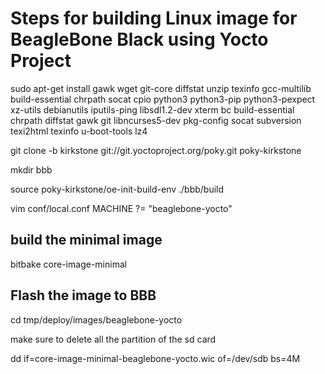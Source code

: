 # Steps for building Linux image for BeagleBone Black using Yocto Project 

sudo apt-get install gawk wget git-core diffstat unzip texinfo gcc-multilib build-essential chrpath socat cpio python3 python3-pip python3-pexpect xz-utils debianutils iputils-ping libsdl1.2-dev xterm bc build-essential chrpath diffstat gawk git libncurses5-dev pkg-config socat subversion texi2html texinfo u-boot-tools lz4

git clone -b kirkstone git://git.yoctoproject.org/poky.git poky-kirkstone

mkdir bbb

source poky-kirkstone/oe-init-build-env ./bbb/build

vim conf/local.conf 
MACHINE ?= "beaglebone-yocto"

## build the minimal image

bitbake core-image-minimal

## Flash the image to BBB

cd tmp/deploy/images/beaglebone-yocto

make sure to delete all the partition of the sd card

dd if=core-image-minimal-beaglebone-yocto.wic of=/dev/sdb bs=4M


